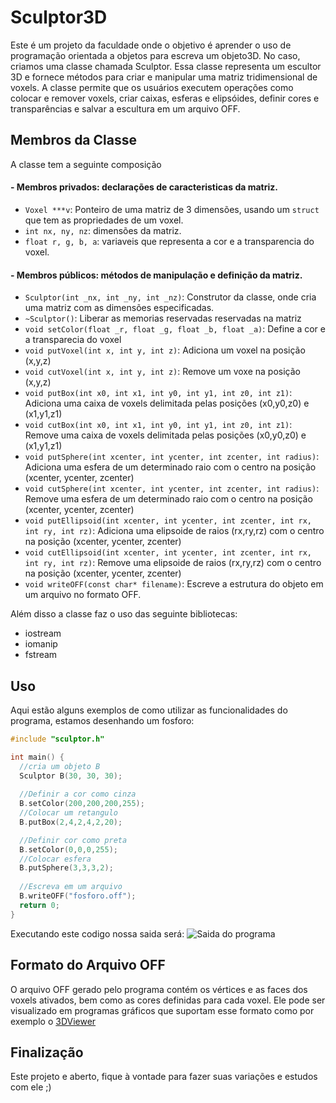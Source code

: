 

# Sculptor3D
Este é um projeto da faculdade onde o objetivo é aprender o uso de programação orientada a objetos para escreva um objeto3D.
No caso, criamos uma classe chamada Sculptor. Essa classe representa um escultor 3D e fornece métodos para criar e manipular uma matriz tridimensional de voxels. A classe permite que os usuários executem operações como colocar e remover voxels, criar caixas, esferas e elipsóides, definir cores e transparências e salvar a escultura em um arquivo OFF.


## Membros da Classe
A classe tem a seguinte composição
#### - Membros privados: declarações de caracteristicas da matriz.
- `Voxel ***v`: Ponteiro de uma matriz de 3 dimensões, usando um `struct` que tem as propriedades de um voxel.
- `int nx, ny, nz`: dimensões da matriz.
- `float r, g, b, a`: variaveis que representa a cor e a transparencia do voxel.
#### - Membros públicos: métodos de manipulação e definição da matriz.
- `Sculptor(int _nx, int _ny, int _nz)`: Construtor da classe, onde cria uma matriz com as dimensões especificadas.
- `~Sculptor()`: Liberar as memorias reservadas reservadas na matriz
- `void setColor(float _r, float _g, float _b, float _a)`: Define a cor e a transparecia do voxel
- `void putVoxel(int x, int y, int z)`: Adiciona um voxel na posição (x,y,z)
- `void cutVoxel(int x, int y, int z)`: Remove um voxe na posição (x,y,z)
- `void putBox(int x0, int x1, int y0, int y1, int z0, int z1)`: Adiciona uma caixa de voxels delimitada pelas posições (x0,y0,z0) e (x1,y1,z1)
- `void cutBox(int x0, int x1, int y0, int y1, int z0, int z1)`: Remove uma caixa de voxels delimitada pelas posições (x0,y0,z0) e (x1,y1,z1)
- `void putSphere(int xcenter, int ycenter, int zcenter, int radius)`: Adiciona uma esfera de um determinado raio com o centro na posição (xcenter, ycenter, zcenter)
- `void cutSphere(int xcenter, int ycenter, int zcenter, int radius)`: Remove uma esfera de um determinado raio com o centro na posição (xcenter, ycenter, zcenter)
- `void putEllipsoid(int xcenter, int ycenter, int zcenter, int rx, int ry, int rz)`: Adiciona uma elipsoide de raios (rx,ry,rz) com o centro na posição (xcenter, ycenter, zcenter)
- `void cutEllipsoid(int xcenter, int ycenter, int zcenter, int rx, int ry, int rz)`: Remove uma elipsoide de raios (rx,ry,rz) com o centro na posição (xcenter, ycenter, zcenter)
- `void writeOFF(const char* filename)`: Escreve a estrutura do objeto em um arquivo no formato OFF.

Além disso a classe faz o uso das seguinte bibliotecas:
- iostream
- iomanip
- fstream
## Uso

Aqui estão alguns exemplos de como utilizar as funcionalidades do programa, estamos desenhando um fosforo:

```cpp
#include "sculptor.h"

int main() {
  //cria um objeto B
  Sculptor B(30, 30, 30);
    
  //Definir a cor como cinza
  B.setColor(200,200,200,255);
  //Colocar um retangulo
  B.putBox(2,4,2,4,2,20);

  //Definir cor como preta
  B.setColor(0,0,0,255);
  //Colocar esfera
  B.putSphere(3,3,3,2);
    
  //Escreva em um arquivo
  B.writeOFF("fosforo.off");
  return 0;
}
```
Executando este codigo nossa saida será:
![Saida do programa](https://github.com/DiegoHVP/sculptor3d/blob/main/docbook/exemplo_saida_fosforo.jpg?raw=true)

## Formato do Arquivo OFF

O arquivo OFF gerado pelo programa contém os vértices e as faces dos voxels ativados, bem como as cores definidas para cada voxel. Ele pode ser visualizado em programas gráficos que suportam esse formato como por exemplo o [3DViewer](https://3dviewer.net/)

## Finalização
Este projeto e aberto, fique à vontade para fazer suas variações e estudos com ele ;)
